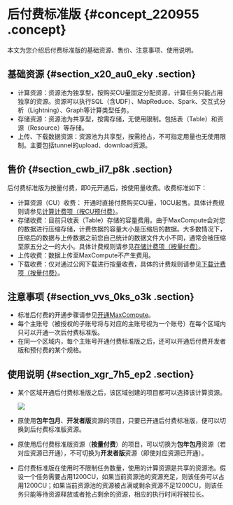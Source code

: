# 后付费标准版 {#concept_220955 .concept}

本文为您介绍后付费标准版的基础资源、售价、注意事项、使用说明。

## 基础资源 {#section_x20_au0_eky .section}

-   计算资源：资源池为独享型，按购买CU量固定分配资源，计算任务只能占用独享的资源。资源可以执行SQL（含UDF）、MapReduce、Spark、交互式分析（Lightning）、Graph等计算类型任务。
-   存储资源：资源池为共享型，按需存储，无使用限制。包括表（Table）和资源（Resource）等存储。
-   上传、下载数据资源：资源池为共享型，按需抢占，不可指定用量也无使用限制。主要包括tunnel的upload、download资源。

## 售价 {#section_cwb_il7_p8k .section}

后付费标准版为按量付费，即0元开通后，按使用量收费。收费标准如下：

-   计算资源（CU）收费： 开通时直接付费购买CU量，10CU起售。具体计费规则请参见[计算计费项（按CU预付费）](../../../../cn.zh-CN/产品定价/计算计费项（按CU预付费）.md#)。
-   存储收费：目前只收表（Table）存储的容量费用。由于MaxCompute会对您的数据进行压缩存储，计费依据的容量大小是压缩后的数据。大多数情况下，压缩后的数据与上传数据之前您自己统计的数据文件大小不同，通常会被压缩至原五分之一的大小。具体计费规则请参见[存储计费项（按量付费）](../../../../cn.zh-CN/产品定价/存储计费项（按量付费）.md#)。
-   上传收费：数据上传至MaxCompute不产生费用。
-   下载收费：仅对通过公网下载进行按量收费，具体的计费规则请参见[下载计费项（按量付费）](../../../../cn.zh-CN/产品定价/下载计费项（按量付费）.md#)。

## 注意事项 {#section_vvs_0ks_o3k .section}

-   标准后付费的开通步骤请参见[开通MaxCompute](../../../../cn.zh-CN/准备工作/开通MaxCompute.md#)。
-   每个主账号（被授权的子账号将与对应的主账号视为一个账号）在每个区域内只可以开通一次后付费标准版。
-   在同一个区域内，每个主账号开通付费标准版之后，还可以开通后付费开发者版和预付费的某个规格。

## 使用说明 {#section_xgr_7h5_ep2 .section}

-   某个区域开通后付费标准版之后，该区域创建的项目都可以选择该计算资源。

    ![](http://static-aliyun-doc.oss-cn-hangzhou.aliyuncs.com/assets/img/187959/155644662445716_zh-CN.png)

-   原使用**包年包月**、**开发者版**资源的项目，只要已开通后付费标准版，便可以切换到后付费标准版资源。
-   原使用后付费标准版资源（**按量付费**）的项目，可以切换为**包年包月**资源（若对应资源已开通），不可切换为**开发者版**资源（即使对应资源已开通）。
-   后付费标准版在使用时不限制任务数量，使用的计算资源是共享的资源池。假设一个任务需要占用1200CU，如果当前资源池的资源充足，则该任务可以占用1200CU；如果当前资源池的资源被占满或剩余资源不足1200CU，则该任务只能等待资源释放或者抢占剩余的资源，相应的执行时间将被拉长。

